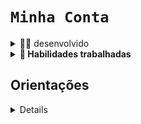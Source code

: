 # `Minha Conta`

<details>
  <summary>👨‍💻 desenvolvido </summary><br />

Neste projeto, você implementei uma ferramenta para gestão do consumo energético. A ferramenta desenvolvida permitiu que pessoas consumidoras emitam suas faturas, estimem os gastos mensais, consultem histórico de pagamentos e uma série outras funcionalidades baseadas em uma SDK fornecida pela Íons Energia, uma concessionária de luz ficticia.

</details>

<details>
  <summary><strong>📝 Habilidades trabalhadas</strong></summary>

- Implementação da API através de uma camada de controle
- Implementação da camada de serviço
- Tratamento de erros
- Cobertura de código por testes unitários
- Dockerização da aplicação


</details>

## Orientações

<details>
 
- dependências: `mvn install` 
- 🎛 Checkstyle: mvn checkstyle:check
</details>

